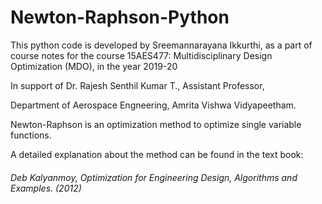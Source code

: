 # Newton-Raphson-Python
This python code is developed by Sreemannarayana Ikkurthi,
as a part of course notes for the course 15AES477: Multidisciplinary Design Optimization (MDO), in the year 2019-20

In support of Dr. Rajesh Senthil Kumar T.,
Assistant Professor, 

Department of Aerospace Engneering, Amrita Vishwa Vidyapeetham.

Newton-Raphson is an optimization method to optimize single variable functions.

A detailed explanation about the method can be found in the text book:
###### *Deb Kalyanmoy, Optimization for Engineering Design, Algorithms and Examples. (2012)*
